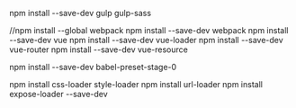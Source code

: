 npm install --save-dev gulp
gulp-sass


//npm install --global webpack
npm install --save-dev webpack
npm install --save-dev vue
npm install --save-dev vue-loader
npm install --save-dev vue-router
npm install --save-dev vue-resource

npm install --save-dev babel-preset-stage-0


npm install css-loader style-loader
npm install url-loader
npm install expose-loader --save-dev